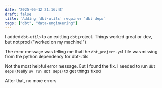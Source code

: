 ```yaml
---
date: '2025-05-12 21:16:48'
draft: false
title: 'Adding `dbt-utils` requires `dbt deps'
tags: ["dbt", "data-engineering"]
---
```


I added `dbt-utils` to an existing `dbt` project. Things worked great on dev, but not prod ("worked on my machine!")

The error message was telling me that the `dbt_project.yml` file was missing from the python dependency for dbt-utils

Not the most helpful error message. But I found the fix. I needed to run `dbt deps` (really `uv run dbt deps`) to get things fixed

After that, no more errors

